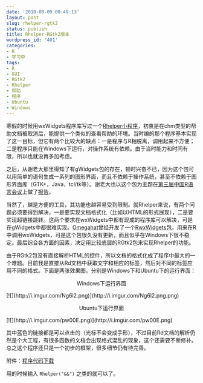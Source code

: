 ```yaml
---
date: '2010-08-09 08:49:13'
layout: post
slug: rhelper-rgtk2
status: publish
title: Rhelper-RGtk2版本
wordpress_id: '401'
categories:
- R
- 学习中
tags:
- R
- GUI
- RGtk2
- Rhelper
- 帮助
- 程序
- Ubuntu
- Windows
---
```


寒假的时候用wxWidgets程序库写过一个[Rhelper小程序](http://localhost:4000/2010/01/please-help-me-test-a-program-rhelper/)，初衷是在chm类型的帮助文档被取消后，能提供一个类似的查看帮助的环境。当时编的那个程序基本实现了这一目标，但它有两个比较大的缺点：一是程序与R相脱离，调用起来不方便；二是程序只能在Windows下运行，对操作系统有依赖。由于当时能力和时间有限，所以也就没再多加考虑。

之后，从谢老大那里得知了有gWidgets包的存在，顿时兴奋不已，因为这个包可以用简单的语句生成一系列的图形界面，而且不依赖于操作系统，甚至不依赖于图形界面库（GTK+，Java，tcl/tk等）。谢老大也以这个包为主题在[第三届中国R语言会议](http://cos.name/2010/06/3rd-china-r-beijing-summary/)上做了[报告](http://yihui.name/cn/wp-content/uploads/2010/06/3rd-ChinaR-gWidgets-Yihui-Xie.pdf)。

当然了，越是方便的工具，其功能也越容易受到限制。就Rhelper来说，有两个问题必须要得到解决，一是要实现文档格式化（比如以HTML的形式展现），二是要实现超链接跳转。这两个要求在wxWidgets中都有现成的程序库可以解决，可是在gWidgets中都很难实现。[Omegahat](http://www.omegahat.org/)曾经开发了一个[RwxWidgets包](http://www.omegahat.org/RwxWidgets/)，用来在R中调用wxWidgets，可是这个包很久没有更新，而且似乎在Windows下很不稳定。最后综合各方面的因素，决定用比较底层的RGtk2包来实现Rhelper的功能。

由于RGtk2包没有直接解析HTML的控件，所以文档的格式化成了程序中最大的一个难题。目前我是直接从Rd文档中获取文字和相应的标签，然后对不同的标签应用不同的格式。下面是两张效果图，分别是Windows下和Ubuntu下的运行界面：

<p style="text-align: center;">Windows下运行界面</p>
[![](http://i.imgur.com/Ng6l2.png)](http://i.imgur.com/Ng6l2.png.png)

<p style="text-align: center;">Ubuntu下运行界面</p>
[![](http://i.imgur.com/pw00E.png)](http://i.imgur.com/pw00E.png)

其中蓝色的链接都是可以点击的（光标不会变成手形），不过目前Rd文档的解析仍然是个大工程，有很多函数的文档会出现格式混乱的现象，这个还需要不断修补。总之这个程序还只是一个初步的框架，很多细节仍有待完善。

附件：[程序代码下载](https://bitbucket.org/yixuan/cn/downloads/Rhelper-RGtk2_dev.txt)

用的时候输入 `Rhelper("&&")` 之类的就可以了。
